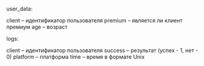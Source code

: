 user_data:

client – идентификатор пользователя
premium – является ли клиент премиум
age – возраст

logs:

client – идентификатор пользователя
success – результат (успех - 1, нет - 0)
platform – платформа
time – время в формате Unix
